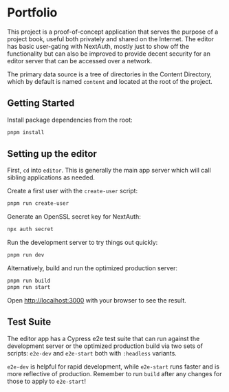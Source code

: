 # Portfolio

This project is a proof-of-concept application that serves the purpose of a project book, useful both privately and shared on the Internet. The editor has basic user-gating with NextAuth, mostly just to show off the functionality but can also be improved to provide decent security for an editor server that can be accessed over a network.

The primary data source is a tree of directories in the Content Directory, which by default is named `content` and located at the root of the project.

## Getting Started

Install package dependencies from the root:

```bash
pnpm install
```

## Setting up the editor

First, `cd` into `editor`. This is generally the main app server which will call sibling applications as needed.

Create a first user with the `create-user` script:

```bash
pnpm run create-user
```

Generate an OpenSSL secret key for NextAuth:

```bash
npx auth secret
```

Run the development server to try things out quickly:

```bash
pnpm run dev
```

Alternatively, build and run the optimized production server:

```bash
pnpm run build
pnpm run start
```

Open [http://localhost:3000](http://localhost:3000) with your browser to see the result.

## Test Suite

The editor app has a Cypress e2e test suite that can run against the development server or the optimized production build via two sets of scripts: `e2e-dev` and `e2e-start` both with `:headless` variants.

`e2e-dev` is helpful for rapid development, while `e2e-start` runs faster and is more reflective of production. Remember to run `build` after any changes for those to apply to `e2e-start`!
